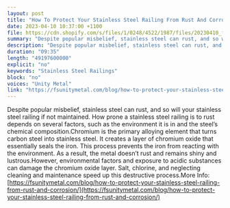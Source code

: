 ```yaml
---
layout: post
title: "How To Protect Your Stainless Steel Railing From Rust And Corrosion"
date: 2023-04-10 10:37:00 +1100
file: https://cdn.shopify.com/s/files/1/0248/4522/1987/files/20230410_fsum_1.mp3?v=1681107497
summary: "Despite popular misbelief, stainless steel can rust, and so will your stainless steel railing if not maintained. How prone a stainless steel railing is to rust depends on several factors, such as the environment it is in and the steel’s chemical composition.Chromium is the primary alloying element that turns carbon steel into stainless steel. It creates a layer of chromium oxide that essentially seals the iron. This process prevents the iron from reacting with the environment. As a result, the metal doesn’t rust and remains shiny and lustrous.However, environmental factors and exposure to acidic substances can damage the chromium oxide layer. Salt, chlorine, and neglecting cleaning and maintenance speed up this destructive process."
description: "Despite popular misbelief, stainless steel can rust, and so will your stainless steel railing if not maintained. How prone a stainless steel railing is to rust depends on several factors, such as the environment it is in and the steel’s chemical composition.Chromium is the primary alloying element that turns carbon steel into stainless steel. It creates a layer of chromium oxide that essentially seals the iron. This process prevents the iron from reacting with the environment. As a result, the metal doesn’t rust and remains shiny and lustrous.However, environmental factors and exposure to acidic substances can damage the chromium oxide layer. Salt, chlorine, and neglecting cleaning and maintenance speed up this destructive process.More Info: <a href='https://fsunitymetal.com/blog/how-to-protect-your-stainless-steel-railing-from-rust-and-corrosion/'>https://fsunitymetal.com/blog/how-to-protect-your-stainless-steel-railing-from-rust-and-corrosion/</a>"
duration: "09:35"
length: "49197600000"
explicit: "no"
keywords: "Stainless Steel Railings"
block: "no"
voices: "Unity Metal"
link: "https://fsunitymetal.com/blog/how-to-protect-your-stainless-steel-railing-from-rust-and-corrosion/"
---
```


Despite popular misbelief, stainless steel can rust, and so will your stainless steel railing if not maintained. How prone a stainless steel railing is to rust depends on several factors, such as the environment it is in and the steel’s chemical composition.Chromium is the primary alloying element that turns carbon steel into stainless steel. It creates a layer of chromium oxide that essentially seals the iron. This process prevents the iron from reacting with the environment. As a result, the metal doesn’t rust and remains shiny and lustrous.However, environmental factors and exposure to acidic substances can damage the chromium oxide layer. Salt, chlorine, and neglecting cleaning and maintenance speed up this destructive process.More Info: [https://fsunitymetal.com/blog/how-to-protect-your-stainless-steel-railing-from-rust-and-corrosion/](https://fsunitymetal.com/blog/how-to-protect-your-stainless-steel-railing-from-rust-and-corrosion/)
